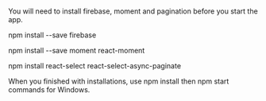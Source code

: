 # 
You will need to install firebase, moment and  pagination before you start the app.

npm install --save firebase

npm install --save moment react-moment

npm install react-select react-select-async-paginate

When you finished with installations,  use npm install then npm start commands for Windows.



